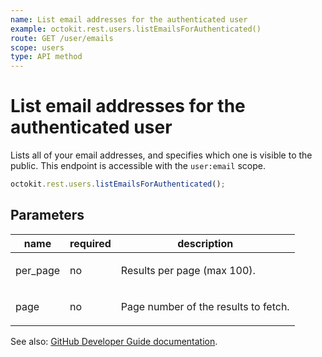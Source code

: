 ```yaml
---
name: List email addresses for the authenticated user
example: octokit.rest.users.listEmailsForAuthenticated()
route: GET /user/emails
scope: users
type: API method
---
```


# List email addresses for the authenticated user

Lists all of your email addresses, and specifies which one is visible to the public. This endpoint is accessible with the `user:email` scope.

```js
octokit.rest.users.listEmailsForAuthenticated();
```

## Parameters

<table>
  <thead>
    <tr>
      <th>name</th>
      <th>required</th>
      <th>description</th>
    </tr>
  </thead>
  <tbody>
    <tr><td>per_page</td><td>no</td><td>

Results per page (max 100).

</td></tr>
<tr><td>page</td><td>no</td><td>

Page number of the results to fetch.

</td></tr>
  </tbody>
</table>

See also: [GitHub Developer Guide documentation](https://docs.github.com/rest/reference/users#list-email-addresses-for-the-authenticated-user).
